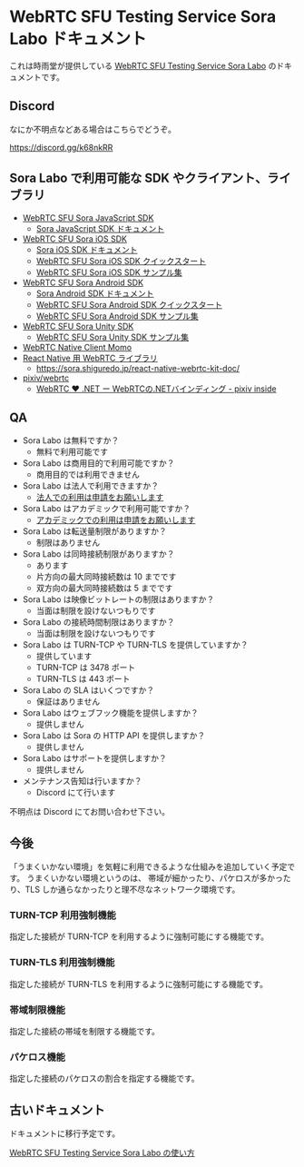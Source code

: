 # WebRTC SFU Testing Service Sora Labo ドキュメント

これは時雨堂が提供している [WebRTC SFU Testing Service Sora Labo](https://sora-labo.shiguredo.jp/) のドキュメントです。

## Discord

なにか不明点などある場合はこちらでどうぞ。

https://discord.gg/k68nkRR

## Sora Labo で利用可能な SDK やクライアント、ライブラリ

- [WebRTC SFU Sora JavaScript SDK](https://github.com/shiguredo/sora-js-sdk)
    - [Sora JavaScript SDK ドキュメント](https://sora.shiguredo.jp/js-sdk-doc/)
- [WebRTC SFU Sora iOS SDK](https://github.com/shiguredo/sora-ios-sdk)
    - [Sora iOS SDK ドキュメント](https://sora.shiguredo.jp/ios-sdk-doc/)
    - [WebRTC SFU Sora iOS SDK クイックスタート](https://github.com/shiguredo/sora-ios-sdk-quickstart)
    - [WebRTC SFU Sora iOS SDK サンプル集](https://github.com/shiguredo/sora-ios-sdk-samples)
- [WebRTC SFU Sora Android SDK](https://github.com/shiguredo/sora-android-sdk)
    - [Sora Android SDK ドキュメント](https://sora.shiguredo.jp/android-sdk-doc/)
    - [WebRTC SFU Sora Android SDK クイックスタート](https://github.com/shiguredo/sora-android-sdk-quickstart)
    - [WebRTC SFU Sora Android SDK サンプル集](https://github.com/shiguredo/sora-android-sdk-samples)
- [WebRTC SFU Sora Unity SDK](https://github.com/shiguredo/sora-unity-sdk)
    - [WebRTC SFU Sora Unity SDK サンプル集](https://github.com/shiguredo/sora-unity-sdk-samples)
- [WebRTC Native Client Momo](https://github.com/shiguredo/momo)
- [React Native 用 WebRTC ライブラリ](https://github.com/shiguredo/react-native-webrtc-kit)
    - https://sora.shiguredo.jp/react-native-webrtc-kit-doc/
- [pixiv/webrtc](https://github.com/pixiv/webrtc/blob/branch-heads/pixiv-m77/README.pixiv.md)
    - [WebRTC ♥ \.NET ー WebRTCの\.NETバインディング \- pixiv inside](https://inside.pixiv.blog/nekomanma/7920)

## QA

- Sora Labo は無料ですか？
    - 無料で利用可能です
- Sora Labo は商用目的で利用可能ですか？
    - 商用目的では利用できません
- Sora Labo は法人で利用できますか？
    - [法人での利用は申請をお願いします](https://gist.github.com/voluntas/99bfcefc3b63f481941ae91584916a79#id23)
- Sora Labo はアカデミックで利用可能ですか？
    - [アカデミックでの利用は申請をお願いします](https://gist.github.com/voluntas/99bfcefc3b63f481941ae91584916a79#id23)
- Sora Labo は転送量制限がありますか？
    - 制限はありません
- Sora Labo は同時接続制限がありますか？
    - あります
    - 片方向の最大同時接続数は 10 までです
    - 双方向の最大同時接続数は 5 までです
- Sora Labo は映像ビットレートの制限はありますか？
    - 当面は制限を設けないつもりです
- Sora Labo の接続時間制限はありますか？
    - 当面は制限を設けないつもりです
- Sora Labo は TURN-TCP や TURN-TLS を提供していますか？
    - 提供しています
    - TURN-TCP は 3478 ポート
    - TURN-TLS は 443 ポート
- Sora Labo の SLA はいくつですか？
    - 保証はありません
- Sora Labo はウェブフック機能を提供しますか？
    - 提供しません
- Sora Labo は Sora の HTTP API を提供しますか？
    - 提供しません
- Sora Labo はサポートを提供しますか？
    - 提供しません
- メンテナンス告知は行いますか？
    - Discord にて行います

不明点は Discord にてお問い合わせ下さい。

## 今後

「うまくいかない環境」を気軽に利用できるような仕組みを追加していく予定です。
うまくいかない環境というのは、
帯域が細かったり、パケロスが多かったり、TLS しか通らなかったりと理不尽なネットワーク環境です。

### TURN-TCP 利用強制機能

指定した接続が TURN-TCP を利用するように強制可能にする機能です。

### TURN-TLS 利用強制機能

指定した接続が TURN-TLS を利用するように強制可能にする機能です。

### 帯域制限機能

指定した接続の帯域を制限する機能です。

### パケロス機能

指定した接続のパケロスの割合を指定する機能です。

## 古いドキュメント

ドキュメントに移行予定です。

[WebRTC SFU Testing Service Sora Labo の使い方](https://gist.github.com/voluntas/fb4cdc1626c941443e41a5a39050eb33)
